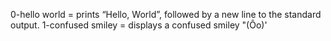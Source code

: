 0-hello world = prints “Hello, World”, followed by a new line to the standard output.
1-confused smiley = displays a confused smiley "(Ôo)'
